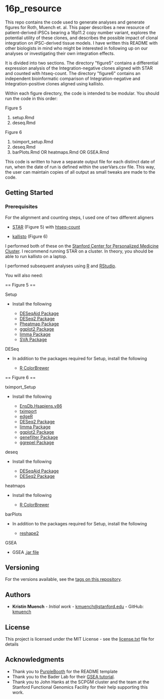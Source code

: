 # 16p_resource

This repo contains the code used to generate analyses and generate figures for Roth, Muench et. al. This paper describes a new resource of patient-derived iPSCs bearing a 16p11.2 copy number variant, explores the potential utility of these clones, and describes the possible impact of clonal integration on iPSC-derived tissue models. I have written this README with other biologists in mind who might be interested in following up on our analyses or investigating their own integration effects.

It is divided into two sections. The directory "figure5" contains a differential expression analysis of the Integration-negative clones aligned with STAR and counted with htseq-count. The directory "figure6" contains an independent bioinformatic comparison of Integration-negative and Integration-positive clones aligned using kallisto.

Within each figure directory, the code is intended to be modular. You should run the code in this order:

Figure 5

1. setup.Rmd
2. deseq.Rmd

Figure 6

1. tximport_setup.Rmd
2. deseq.Rmd
3. barPlots.Rmd OR heatmaps.Rmd OR GSEA.Rmd

This code is written to have a separate output file for each distinct date of run, when the date of run is defined within the userVars.csv file. This way, the user can maintain copies of all output as small tweaks are made to the code. 

## Getting Started

### Prerequisites

For the alignment and counting steps, I used one of two different aligners

* [STAR](http://labshare.cshl.edu/shares/gingeraslab/www-data/dobin/STAR/STAR.posix/doc/STARmanual.pdf) (Figure 5) with [htseq-count](https://htseq.readthedocs.io/en/master/count.html)

* [kallisto](https://pachterlab.github.io/kallisto/about) (Figure 6)

I performed both of these on the [Stanford Center for Personalized Medicine Cluster](http://med.stanford.edu/scgpm.html). I recommend running STAR on a cluster. In theory, you should be able to run kallisto on a laptop.

I performed subsequent analyses using [R](https://www.r-project.org/) and [RStudio](https://www.rstudio.com/).

You will also need:

== Figure 5 ==

Setup 

* Install the following 

    + [DESeqAid Package](https://github.com/kmuench/DESeqAid)
    + [DESeq2 Package](http://bioconductor.org/packages/release/bioc/html/DESeq2.html)
    + [Pheatmap Package](https://cran.r-project.org/web/packages/pheatmap/index.html)
    + [ggplot2 Package](https://cran.r-project.org/web/packages/ggplot2/index.html)
    + [limma Package](https://bioconductor.org/packages/release/bioc/html/limma.html)
    + [SVA Package](https://www.bioconductor.org/packages/release/bioc/html/sva.html)


DESeq

* In addition to the packages required for Setup, install the following 

    + [R ColorBrewer](https://www.rdocumentation.org/packages/RColorBrewer/versions/1.1-2/topics/RColorBrewer)

== Figure 6 ==

tximport_Setup

* Install the following

    + [EnsDb.Hsapiens.v86](http://bioconductor.org/packages/release/data/annotation/html/EnsDb.Hsapiens.v86.html)
    + [tximport](http://bioconductor.org/packages/release/bioc/html/tximport.html)
    + [edgeR](https://bioconductor.org/packages/release/bioc/html/edgeR.html)
    + [DESeq2 Package](http://bioconductor.org/packages/release/bioc/html/DESeq2.html)
    + [limma Package](https://bioconductor.org/packages/release/bioc/html/limma.html)
    + [ggplot2 Package](https://cran.r-project.org/web/packages/ggplot2/index.html)
    + [genefilter Package](http://bioconductor.org/packages/release/bioc/html/genefilter.html)
    + [ggrepel Package](https://cran.r-project.org/web/packages/ggrepel/index.html)

deseq

* Install the following 

    + [DESeqAid Package](https://github.com/kmuench/DESeqAid)
    + [DESeq2 Package](http://bioconductor.org/packages/release/bioc/html/DESeq2.html)

heatmaps

* Install the following

    + [R ColorBrewer](https://www.rdocumentation.org/packages/RColorBrewer/versions/1.1-2/topics/RColorBrewer)

barPlots

* In addition to the packages required for Setup, install the following 

    + [reshape2](https://cran.r-project.org/web/packages/reshape2/index.html)

GSEA

* GSEA [.jar file](http://software.broadinstitute.org/gsea/login.jsp)


## Versioning

For the versions available, see the [tags on this repository](https://github.com/kmuench/16p_resource/tags). 

## Authors

* **Kristin Muench** - *Initial work* - kmuench@stanford.edu - GitHub: [kmuench](https://github.com/kmuench)

## License

This project is licensed under the MIT License - see the [license.txt](license.txt) file for details

## Acknowledgments

* Thank you to [PurpleBooth](https://gist.github.com/PurpleBooth/109311bb0361f32d87a2#file-readme-template-md) for the README template
* Thank you to the Bader Lab for their [GSEA tutorial](https://baderlab.github.io/Cytoscape_workflows/EnrichmentMapPipeline/supplemental_protocol1_rnaseq.html).
* Thank you to John Hanks at the SCPGM cluster and the team at the Stanford Functional Genomics Facility for their help supporting this work.


